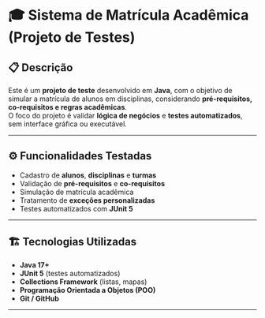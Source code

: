 # 🎓 Sistema de Matrícula Acadêmica (Projeto de Testes)

## 📋 Descrição
Este é um **projeto de teste** desenvolvido em **Java**, com o objetivo de simular a matrícula de alunos em disciplinas, considerando **pré-requisitos, co-requisitos e regras acadêmicas**.  
O foco do projeto é validar **lógica de negócios** e **testes automatizados**, sem interface gráfica ou executável.

---

## ⚙️ Funcionalidades Testadas

- Cadastro de **alunos**, **disciplinas** e **turmas**  
- Validação de **pré-requisitos** e **co-requisitos**  
- Simulação de matrícula acadêmica  
- Tratamento de **exceções personalizadas**  
- Testes automatizados com **JUnit 5**

---

## 🏗️ Tecnologias Utilizadas

- **Java 17+**  
- **JUnit 5** (testes automatizados)  
- **Collections Framework** (listas, mapas)  
- **Programação Orientada a Objetos (POO)**  
- **Git / GitHub**

---
